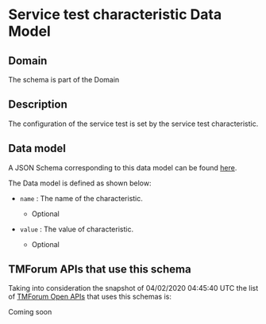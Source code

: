 # Service test characteristic Data Model

## Domain

The  schema is part of the  Domain

## Description

The configuration of the service test is set by the service test characteristic.

## Data model

A JSON Schema corresponding to this data model can be found
[here](https://github.com/tmforum-rand/schemas/blob/candidates/Service/ServiceTestCharacteristic.schema.json).

The Data model is defined as shown below:
- `name` : The name of the characteristic.

  - Optional

- `value` : The value of characteristic.

  - Optional





## TMForum APIs that use this schema

Taking into consideration the snapshot of 04/02/2020 04:45:40 UTC the list of [TMForum Open APIs](https://www.tmforum.org/open-apis/) that uses this schemas is:

Coming soon